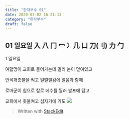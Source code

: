 ```yaml
---
title: "한자부수 01"
date: 2020-07-02 16:21:13
category: "한자부수"
draft: false
---
```


## 01  일요일  入 八 冂 冖 冫几 凵 刀(刂) 力 勹
1 일요일

여덟명이 교회로 들어가는데 멀리 눈이 덮여있고

안석괘촛불을 켜고 일벌릴감에 얼음과 함께

로마군이 힘으로 칼로 에수를 찔러 쌀포에 담고

  

교회에서  촛불켜고  십자가에  기도
![](https://i.ibb.co/LtP1LS5/2020-07-05-2-07-44.png)
> Written with [StackEdit](https://stackedit.io/).
<!--stackedit_data:
eyJoaXN0b3J5IjpbMTgzMjM2ODMzNl19
-->